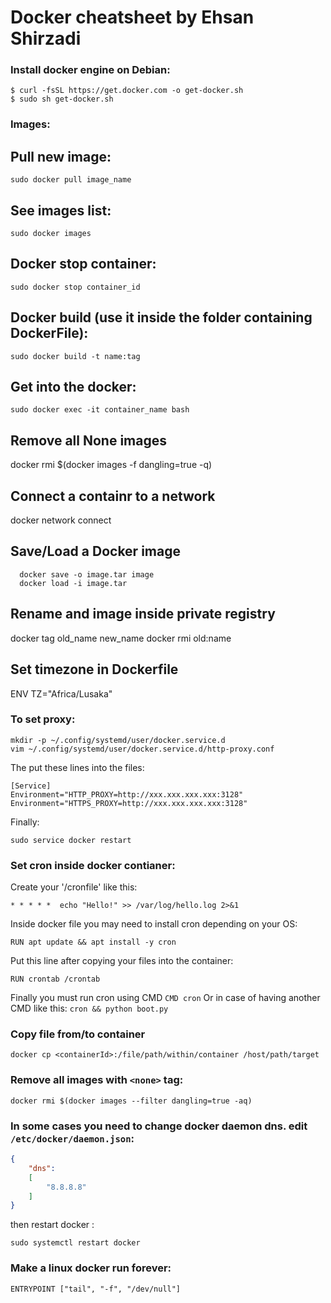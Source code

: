 # Docker cheatsheet by Ehsan Shirzadi

### Install docker engine on Debian:
```
$ curl -fsSL https://get.docker.com -o get-docker.sh
$ sudo sh get-docker.sh
```

### Images:
## Pull new image:
```
sudo docker pull image_name
```

## See images list:
```
sudo docker images
```

## Docker stop container:
```
sudo docker stop container_id
```

## Docker build (use it inside the folder containing DockerFile):
```
sudo docker build -t name:tag
```

## Get into the docker:
```
sudo docker exec -it container_name bash
```
## Remove all None images
docker rmi $(docker images -f dangling=true -q)

## Connect a containr to a network
docker network connect <network> <container>

## Save/Load a Docker image
```
  docker save -o image.tar image
  docker load -i image.tar
```
## Rename and image inside private registry
docker tag old_name new_name
docker rmi old:name

## Set timezone in Dockerfile
ENV TZ="Africa/Lusaka"

### To set proxy:
```
mkdir -p ~/.config/systemd/user/docker.service.d
vim ~/.config/systemd/user/docker.service.d/http-proxy.conf
```
The put these lines into the files:
```
[Service]
Environment="HTTP_PROXY=http://xxx.xxx.xxx.xxx:3128"
Environment="HTTPS_PROXY=http://xxx.xxx.xxx.xxx:3128"
```
Finally:
```
sudo service docker restart
```
### Set cron inside docker contianer:
Create your '/cronfile' like this:
```
* * * * *  echo "Hello!" >> /var/log/hello.log 2>&1
```
Inside docker file you may need to install cron depending on your OS:
```
RUN apt update && apt install -y cron
```
Put this line after copying your files into the container:
```
RUN crontab /crontab
```
Finally you must run  cron using CMD `CMD cron` Or in case of having another CMD like this: `cron && python boot.py`
  
### Copy file from/to container
```
docker cp <containerId>:/file/path/within/container /host/path/target
```

### Remove all images with `<none>` tag:
```
docker rmi $(docker images --filter dangling=true -aq)
```

### In some cases you need to change docker daemon dns. edit `/etc/docker/daemon.json`:
```json
{
    "dns": 
    [
        "8.8.8.8"
    ]
}
```
 then restart docker :
```
sudo systemctl restart docker
```
### Make a linux docker run forever:
```
ENTRYPOINT ["tail", "-f", "/dev/null"]
```
